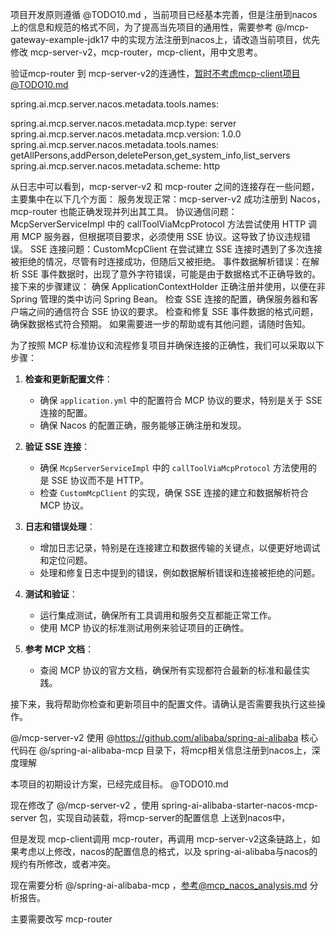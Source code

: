 项目开发原则遵循 @TODO10.md ，当前项目已经基本完善，但是注册到nacos上的信息和规范的格式不同，为了提高当先项目的通用性，需要参考 @/mcp-gateway-example-jdk17 中的实现方法注册到nacos上，请改造当前项目，优先修改 mcp-server-v2，mcp-router，mcp-client，用中文思考。

验证mcp-router 到 mcp-server-v2的连通性，暂时不考虑mcp-client项目@TODO10.md 


spring.ai.mcp.server.nacos.metadata.tools.names:

spring.ai.mcp.server.nacos.metadata.mcp.type: server
 spring.ai.mcp.server.nacos.metadata.mcp.version: 1.0.0
spring.ai.mcp.server.nacos.metadata.tools.names: getAllPersons,addPerson,deletePerson,get_system_info,list_servers
spring.ai.mcp.server.nacos.metadata.scheme: http


从日志中可以看到，mcp-server-v2 和 mcp-router 之间的连接存在一些问题，主要集中在以下几个方面：
服务发现正常：mcp-server-v2 成功注册到 Nacos，mcp-router 也能正确发现并列出其工具。
协议通信问题：McpServerServiceImpl 中的 callToolViaMcpProtocol 方法尝试使用 HTTP 调用 MCP 服务器，但根据项目要求，必须使用 SSE 协议。这导致了协议违规错误。
SSE 连接问题：CustomMcpClient 在尝试建立 SSE 连接时遇到了多次连接被拒绝的情况，尽管有时连接成功，但随后又被拒绝。
事件数据解析错误：在解析 SSE 事件数据时，出现了意外字符错误，可能是由于数据格式不正确导致的。
接下来的步骤建议：
确保 ApplicationContextHolder 正确注册并使用，以便在非 Spring 管理的类中访问 Spring Bean。
检查 SSE 连接的配置，确保服务器和客户端之间的通信符合 SSE 协议的要求。
检查和修复 SSE 事件数据的格式问题，确保数据格式符合预期。
如果需要进一步的帮助或有其他问题，请随时告知。



为了按照 MCP 标准协议和流程修复项目并确保连接的正确性，我们可以采取以下步骤：

1. **检查和更新配置文件**：
   - 确保 `application.yml` 中的配置符合 MCP 协议的要求，特别是关于 SSE 连接的配置。
   - 确保 Nacos 的配置正确，服务能够正确注册和发现。

2. **验证 SSE 连接**：
   - 确保 `McpServerServiceImpl` 中的 `callToolViaMcpProtocol` 方法使用的是 SSE 协议而不是 HTTP。
   - 检查 `CustomMcpClient` 的实现，确保 SSE 连接的建立和数据解析符合 MCP 协议。

3. **日志和错误处理**：
   - 增加日志记录，特别是在连接建立和数据传输的关键点，以便更好地调试和定位问题。
   - 处理和修复日志中提到的错误，例如数据解析错误和连接被拒绝的问题。

4. **测试和验证**：
   - 运行集成测试，确保所有工具调用和服务交互都能正常工作。
   - 使用 MCP 协议的标准测试用例来验证项目的正确性。

5. **参考 MCP 文档**：
   - 查阅 MCP 协议的官方文档，确保所有实现都符合最新的标准和最佳实践。

接下来，我将帮助你检查和更新项目中的配置文件。请确认是否需要我执行这些操作。

@/mcp-server-v2 使用 
@https://github.com/alibaba/spring-ai-alibaba  核心代码在
@/spring-ai-alibaba-mcp 目录下，将mcp相关信息注册到nacos上，深度理解




本项目的初期设计方案，已经完成目标。
@TODO10.md 

现在修改了 @/mcp-server-v2 ，使用 spring-ai-alibaba-starter-nacos-mcp-server 包，实现自动装载，将mcp-server的配置信息 上送到nacos中，

但是发现 mcp-client调用 mcp-router，再调用 mcp-server-v2这条链路上，如果考虑以上修改，nacos的配置信息的格式，以及 spring-ai-alibaba与nacos的规约有所修改，或者冲突。

现在需要分析 @/spring-ai-alibaba-mcp ，参考@mcp_nacos_analysis.md 分析报告。

主要需要改写 mcp-router

